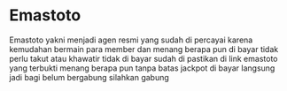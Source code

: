 # Emastoto
Emastoto yakni menjadi agen resmi yang sudah di percayai karena kemudahan bermain para member dan menang berapa pun di bayar tidak perlu takut atau khawatir tidak di bayar sudah di pastikan di link emastoto yang terbukti menang berapa pun tanpa batas jackpot di bayar langsung jadi bagi belum bergabung silahkan gabung
